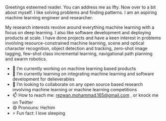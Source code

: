 Greetings esteemed reader. You can address me as Ifty. Now over to a bit about myself. I like solving problems and finding patterns. I am an aspiring machine learning engineer and researcher.

My research interests revolve around everything machine learning with a focus on deep learning. I also like software development and deploying products at scale. I have done projects and have a keen interest in problems involving resource-constrained machine learning, scene and optical character recognition, object detection and tracking, zero-shot image tagging, few-shot class incremental learning, navigational path planning and swarm robotics.

- 🔭 I’m currently working on machine learning based products
- 🌱 I’m currently learning on integrating machine learning and software development for delieverables
- 👯 I’m looking to collaborate on any open source based research involving machine learning or machine learning competitions
- 📫 How to reach me: rezwan.mohammad.165@gmail.com , or knock me on Twitter
- 😄 Pronouns: He/him
- ⚡ Fun fact: I love sleeping



<!--

### Hi there 👋


**imr555/imr555** is a ✨ _special_ ✨ repository because its `README.md` (this file) appears on your GitHub profile.

Here are some ideas to get you started:

- 🔭 I’m currently working on ...
- 🌱 I’m currently learning ...
- 👯 I’m looking to collaborate on ...
- 🤔 I’m looking for help with ...
- 💬 Ask me about ...
- 📫 How to reach me: ...
- 😄 Pronouns: ...
- ⚡ Fun fact: ...
-->
